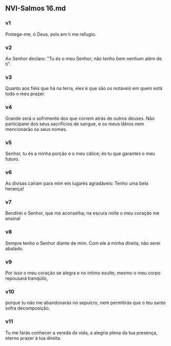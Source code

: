 ## NVI-Salmos 16.md
### v1
 Protege-me, ó Deus, pois em ti me refugio.
### v2
 Ao Senhor declaro: "Tu és o meu Senhor; não tenho bem nenhum além de ti".
### v3
 Quanto aos fiéis que há na terra, eles é que são os notáveis em quem está todo o meu prazer.
### v4
 Grande será o sofrimento dos que correm atrás de outros deuses. Não participarei dos seus sacrifícios de sangue, e os meus lábios nem mencionarão os seus nomes.
### v5
 Senhor, tu és a minha porção e o meu cálice; és tu que garantes o meu futuro.
### v6
 As divisas caíram para mim em lugares agradáveis: Tenho uma bela herança!
### v7
 Bendirei o Senhor, que me aconselha; na escura noite o meu coração me ensina!
### v8
 Sempre tenho o Senhor diante de mim. Com ele à minha direita, não serei abalado.
### v9
 Por isso o meu coração se alegra e no íntimo exulto; mesmo o meu corpo repousará tranqüilo,
### v10
 porque tu não me abandonarás no sepulcro, nem permitirás que o teu santo sofra decomposição.
### v11
 Tu me farás conhecer a vereda da vida, a alegria plena da tua presença, eterno prazer à tua direita.
